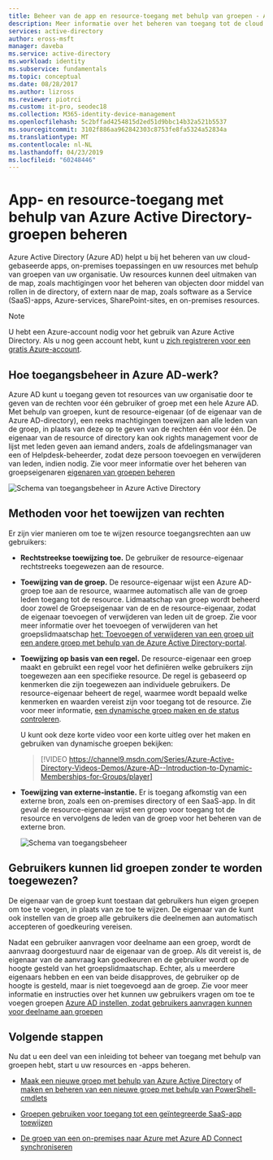 ```yaml
---
title: Beheer van de app en resource-toegang met behulp van groepen - Azure Active Directory | Microsoft Docs
description: Meer informatie over het beheren van toegang tot de cloud gebaseerde apps, on-premises toepassingen en bronnen met behulp van Azure Active Directory-groepen van uw organisatie.
services: active-directory
author: eross-msft
manager: daveba
ms.service: active-directory
ms.workload: identity
ms.subservice: fundamentals
ms.topic: conceptual
ms.date: 08/28/2017
ms.author: lizross
ms.reviewer: piotrci
ms.custom: it-pro, seodec18
ms.collection: M365-identity-device-management
ms.openlocfilehash: 5c2bffad4254815d2ed51d9bbc14b32a521b5537
ms.sourcegitcommit: 3102f886aa962842303c8753fe8fa5324a52834a
ms.translationtype: MT
ms.contentlocale: nl-NL
ms.lasthandoff: 04/23/2019
ms.locfileid: "60248446"
---
```

# <a name="manage-app-and-resource-access-using-azure-active-directory-groups"></a>App- en resource-toegang met behulp van Azure Active Directory-groepen beheren
Azure Active Directory (Azure AD) helpt u bij het beheren van uw cloud-gebaseerde apps, on-premises toepassingen en uw resources met behulp van groepen van uw organisatie. Uw resources kunnen deel uitmaken van de map, zoals machtigingen voor het beheren van objecten door middel van rollen in de directory, of extern naar de map, zoals software as a Service (SaaS)-apps, Azure-services, SharePoint-sites, en on-premises resources.

>[!NOTE]
>U hebt een Azure-account nodig voor het gebruik van Azure Active Directory. Als u nog geen account hebt, kunt u [zich registreren voor een gratis Azure-account](https://azure.microsoft.com/free/).

## <a name="how-does-access-management-in-azure-ad-work"></a>Hoe toegangsbeheer in Azure AD-werk?
Azure AD kunt u toegang geven tot resources van uw organisatie door te geven van de rechten voor één gebruiker of groep met een hele Azure AD. Met behulp van groepen, kunt de resource-eigenaar (of de eigenaar van de Azure AD-directory), een reeks machtigingen toewijzen aan alle leden van de groep, in plaats van deze op te geven van de rechten één voor één. De eigenaar van de resource of directory kan ook rights management voor de lijst met leden geven aan iemand anders, zoals de afdelingsmanager van een of Helpdesk-beheerder, zodat deze persoon toevoegen en verwijderen van leden, indien nodig. Zie voor meer informatie over het beheren van groepseigenaren [eigenaren van groepen beheren](active-directory-accessmanagement-managing-group-owners.md)

![Schema van toegangsbeheer in Azure Active Directory](./media/active-directory-manage-groups/active-directory-access-management-works.png)

## <a name="ways-to-assign-access-rights"></a>Methoden voor het toewijzen van rechten
Er zijn vier manieren om toe te wijzen resource toegangsrechten aan uw gebruikers:

- **Rechtstreekse toewijzing toe.** De gebruiker de resource-eigenaar rechtstreeks toegewezen aan de resource.

- **Toewijzing van de groep.** De resource-eigenaar wijst een Azure AD-groep toe aan de resource, waarmee automatisch alle van de groep leden toegang tot de resource. Lidmaatschap van groep wordt beheerd door zowel de Groepseigenaar van de en de resource-eigenaar, zodat de eigenaar toevoegen of verwijderen van leden uit de groep. Zie voor meer informatie over het toevoegen of verwijderen van het groepslidmaatschap [het: Toevoegen of verwijderen van een groep uit een andere groep met behulp van de Azure Active Directory-portal](active-directory-groups-membership-azure-portal.md). 

- **Toewijzing op basis van een regel.** De resource-eigenaar een groep maakt en gebruikt een regel voor het definiëren welke gebruikers zijn toegewezen aan een specifieke resource. De regel is gebaseerd op kenmerken die zijn toegewezen aan individuele gebruikers. De resource-eigenaar beheert de regel, waarmee wordt bepaald welke kenmerken en waarden vereist zijn voor toegang tot de resource. Zie voor meer informatie, [een dynamische groep maken en de status controleren](../users-groups-roles/groups-create-rule.md).

    U kunt ook deze korte video voor een korte uitleg over het maken en gebruiken van dynamische groepen bekijken:

    >[!VIDEO https://channel9.msdn.com/Series/Azure-Active-Directory-Videos-Demos/Azure-AD--Introduction-to-Dynamic-Memberships-for-Groups/player]

- **Toewijzing van externe-instantie.** Er is toegang afkomstig van een externe bron, zoals een on-premises directory of een SaaS-app. In dit geval de resource-eigenaar wijst een groep voor toegang tot de resource en vervolgens de leden van de groep voor het beheren van de externe bron.

   ![Schema van toegangsbeheer](./media/active-directory-manage-groups/access-management-overview.png)

## <a name="can-users-join-groups-without-being-assigned"></a>Gebruikers kunnen lid groepen zonder te worden toegewezen?
De eigenaar van de groep kunt toestaan dat gebruikers hun eigen groepen om toe te voegen, in plaats van ze toe te wijzen. De eigenaar van de kunt ook instellen van de groep alle gebruikers die deelnemen aan automatisch accepteren of goedkeuring vereisen.

Nadat een gebruiker aanvragen voor deelname aan een groep, wordt de aanvraag doorgestuurd naar de eigenaar van de groep. Als dit vereist is, de eigenaar van de aanvraag kan goedkeuren en de gebruiker wordt op de hoogte gesteld van het groepslidmaatschap. Echter, als u meerdere eigenaars hebben en een van beide disapproves, de gebruiker op de hoogte is gesteld, maar is niet toegevoegd aan de groep. Zie voor meer informatie en instructies over het kunnen uw gebruikers vragen om toe te voegen groepen [Azure AD instellen, zodat gebruikers aanvragen kunnen voor deelname aan groepen](../users-groups-roles/groups-self-service-management.md)

## <a name="next-steps"></a>Volgende stappen
Nu dat u een deel van een inleiding tot beheer van toegang met behulp van groepen hebt, start u uw resources en -apps beheren.

- [Maak een nieuwe groep met behulp van Azure Active Directory](active-directory-groups-create-azure-portal.md) of [maken en beheren van een nieuwe groep met behulp van PowerShell-cmdlets](../users-groups-roles/groups-settings-v2-cmdlets.md)

- [Groepen gebruiken voor toegang tot een geïntegreerde SaaS-app toewijzen](../users-groups-roles/groups-saasapps.md)

- [De groep van een on-premises naar Azure met Azure AD Connect synchroniseren](../hybrid/whatis-hybrid-identity.md)
